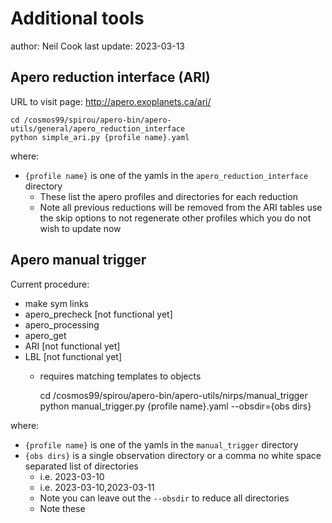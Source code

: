 # Additional tools

author: Neil Cook
last update: 2023-03-13

## Apero reduction interface (ARI)

URL to visit page: http://apero.exoplanets.ca/ari/

    cd /cosmos99/spirou/apero-bin/apero-utils/general/apero_reduction_interface
    python simple_ari.py {profile name}.yaml

where:

- `{profile name}` is one of the yamls in the `apero_reduction_interface` directory
  - These list the apero profiles and directories for each reduction
  - Note all previous reductions will be removed from the ARI tables use the skip options to not regenerate 
other profiles which you do not wish to update now


## Apero manual trigger

Current procedure:

- make sym links
- apero_precheck [not functional yet]
- apero_processing
- apero_get 
- ARI [not functional yet]
- LBL [not functional yet]
  - requires matching templates to objects


    cd /cosmos99/spirou/apero-bin/apero-utils/nirps/manual_trigger
    python manual_trigger.py {profile name}.yaml --obsdir={obs dirs}

where:

- `{profile name}` is one of the yamls in the `manual_trigger` directory
- `{obs dirs}` is a single observation directory or a comma no white space separated list of directories
  - i.e. 2023-03-10
  - i.e. 2023-03-10,2023-03-11
  - Note you can leave out the `--obsdir` to reduce all directories
  - Note these 

